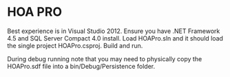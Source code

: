 HOA PRO
============

Best experience is in Visual Studio 2012. Ensure you have .NET Framework 4.5 and SQL Server Compact 4.0 install.
Load HOAPro.sln and it should load the single project HOAPro.csproj. Build and run.

During debug running note that you may need to physically copy the HOAPro.sdf file into a bin/Debug/Persistence folder.